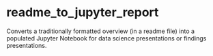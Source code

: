 # readme_to_jupyter_report
Converts a traditionally formatted overview (in a readme file) into a populated Jupyter Notebook for data science presentations or findings presentations.
